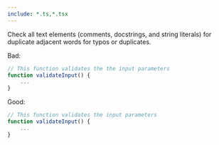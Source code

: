 ```yaml
---
include: *.ts,*.tsx
---
```


Check all text elements (comments, docstrings, and string literals) for duplicate adjacent words for typos or duplicates.

Bad:

```typescript
// This function validates the the input parameters
function validateInput() {
    ...
}
```

Good:

```typescript
// This function validates the input parameters
function validateInput() {
    ...
}
```
